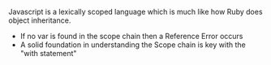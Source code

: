Javascript is a lexically scoped language which is much like how Ruby does object inheritance.

* If no var is found in the scope chain then a Reference Error occurs
* A solid foundation in understanding the Scope chain is key with the "with statement"